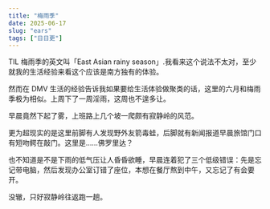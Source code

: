 ```yaml
---
title: "梅雨季"
date: 2025-06-17
slug: "ears"
tags: ["日日更"]
---
```


TIL 梅雨季的英文叫「East Asian rainy season」.我看来这个说法不太对，至少就我的生活经验来看这个应该是南方独有的体验。

然而在 DMV 生活的经验告诉我如果要给生活体验做聚类的话，这里的六月和梅雨季极为相似。上周下了一周淫雨，这周也不遑多让。

早晨竟然下起了雾，上班路上几个坡一爬颇有寂静岭的风范。

更为超现实的是这里前脚有人发现野外友箭毒蛙，后脚就有新闻报道早晨旅馆门口有短吻鳄在敲门。这里是……佛罗里达？

也不知道是不是下雨的低气压让人昏昏欲睡，早晨连着犯了三个低级错误：先是忘记带电脑，然后发现办公室订错了座位，本想在餐厅熬到中午，又忘记了有会要开。

没辙，只好寂静岭往返跑一趟。
